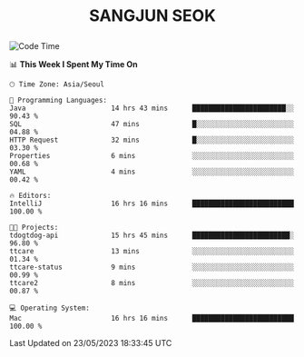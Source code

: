 <h1>
 <p align="center">
   SANGJUN SEOK
 </p>
</h1>

<!--START_SECTION:waka-->
![Code Time](http://img.shields.io/badge/Code%20Time-2%2C591%20hrs%2045%20mins-blue)

📊 **This Week I Spent My Time On** 

```text
🕑︎ Time Zone: Asia/Seoul

💬 Programming Languages: 
Java                     14 hrs 43 mins      ███████████████████████░░   90.43 % 
SQL                      47 mins             █░░░░░░░░░░░░░░░░░░░░░░░░   04.88 % 
HTTP Request             32 mins             █░░░░░░░░░░░░░░░░░░░░░░░░   03.30 % 
Properties               6 mins              ░░░░░░░░░░░░░░░░░░░░░░░░░   00.68 % 
YAML                     4 mins              ░░░░░░░░░░░░░░░░░░░░░░░░░   00.42 % 

🔥 Editors: 
IntelliJ                 16 hrs 16 mins      █████████████████████████   100.00 % 

🐱‍💻 Projects: 
tdogtdog-api             15 hrs 45 mins      ████████████████████████░   96.80 % 
ttcare                   13 mins             ░░░░░░░░░░░░░░░░░░░░░░░░░   01.34 % 
ttcare-status            9 mins              ░░░░░░░░░░░░░░░░░░░░░░░░░   00.99 % 
ttcare2                  8 mins              ░░░░░░░░░░░░░░░░░░░░░░░░░   00.87 % 

💻 Operating System: 
Mac                      16 hrs 16 mins      █████████████████████████   100.00 % 
```


 Last Updated on 23/05/2023 18:33:45 UTC
<!--END_SECTION:waka-->
